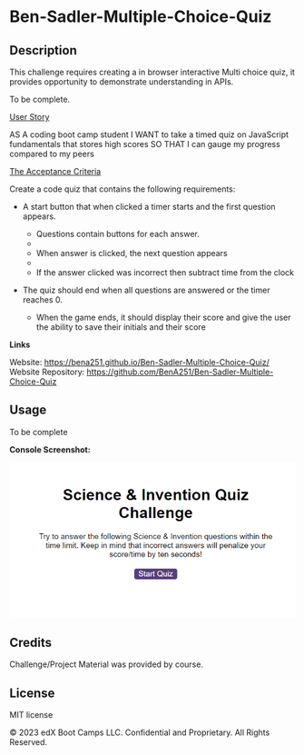 # Ben-Sadler-Multiple-Choice-Quiz

## Description 

This challenge requires creating a in browser interactive Multi choice quiz, it provides opportunity to demonstrate understanding in APIs.

To be complete.


<ins>User Story</ins> <br>

AS A coding boot camp student
I WANT to take a timed quiz on JavaScript fundamentals that stores high scores
SO THAT I can gauge my progress compared to my peers


<ins>The Acceptance Criteria </ins> <br>

Create a code quiz that contains the following requirements:

* A start button that when clicked a timer starts and the first question appears.
 
  * Questions contain buttons for each answer.
  * 
  * When answer is clicked, the next question appears
  * 
  * If the answer clicked was incorrect then subtract time from the clock

* The quiz should end when all questions are answered or the timer reaches 0.

  * When the game ends, it should display their score and give the user the ability to save their initials and their score

<strong>Links</strong>

Website: https://bena251.github.io/Ben-Sadler-Multiple-Choice-Quiz/ <br>
Website Repository: https://github.com/BenA251/Ben-Sadler-Multiple-Choice-Quiz


## Usage 
To be complete


<strong>Console Screenshot:</strong> <br>

![alt text](./assets/Screenshot.png)


## Credits

Challenge/Project Material was provided by course. 


## License

MIT license




© 2023 edX Boot Camps LLC. Confidential and Proprietary. All Rights Reserved.

